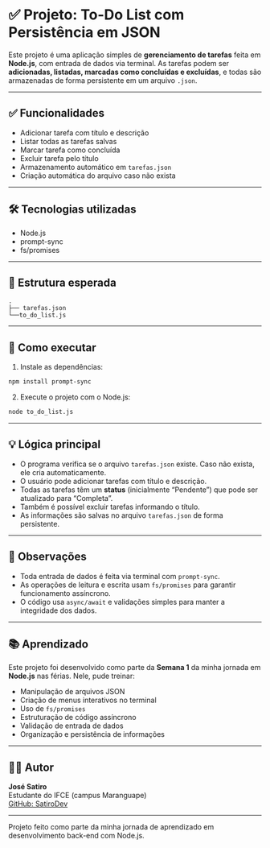 # ✅ Projeto: To-Do List com Persistência em JSON

Este projeto é uma aplicação simples de **gerenciamento de tarefas** feita em **Node.js**, com entrada de dados via terminal. As tarefas podem ser **adicionadas, listadas, marcadas como concluídas e excluídas**, e todas são armazenadas de forma persistente em um arquivo `.json`.

---

## ✅ Funcionalidades

- Adicionar tarefa com título e descrição  
- Listar todas as tarefas salvas  
- Marcar tarefa como concluída  
- Excluir tarefa pelo título  
- Armazenamento automático em `tarefas.json`  
- Criação automática do arquivo caso não exista  

---

## 🛠 Tecnologias utilizadas

- Node.js  
- prompt-sync  
- fs/promises  

---

## 📁 Estrutura esperada

```
.
├── tarefas.json
└──to_do_list.js

```

---

## 🚀 Como executar

1. Instale as dependências:

```bash
npm install prompt-sync
```

2. Execute o projeto com o Node.js:

```bash
node to_do_list.js
```

---

## 💡 Lógica principal

- O programa verifica se o arquivo `tarefas.json` existe. Caso não exista, ele cria automaticamente.
- O usuário pode adicionar tarefas com título e descrição.
- Todas as tarefas têm um **status** (inicialmente “Pendente”) que pode ser atualizado para “Completa”.
- Também é possível excluir tarefas informando o título.
- As informações são salvas no arquivo `tarefas.json` de forma persistente.

---

## 📌 Observações

- Toda entrada de dados é feita via terminal com `prompt-sync`.
- As operações de leitura e escrita usam `fs/promises` para garantir funcionamento assíncrono.
- O código usa `async/await` e validações simples para manter a integridade dos dados.

---

## 📚 Aprendizado

Este projeto foi desenvolvido como parte da **Semana 1** da minha jornada em **Node.js** nas férias. Nele, pude treinar:

- Manipulação de arquivos JSON  
- Criação de menus interativos no terminal  
- Uso de `fs/promises`  
- Estruturação de código assíncrono  
- Validação de entrada de dados  
- Organização e persistência de informações

---

## 🙋‍♂️ Autor

**José Satiro**  
Estudante do IFCE (campus Maranguape)  
[GitHub: SatiroDev](https://github.com/SatiroDev)

---

Projeto feito como parte da minha jornada de aprendizado em desenvolvimento back-end com Node.js.
